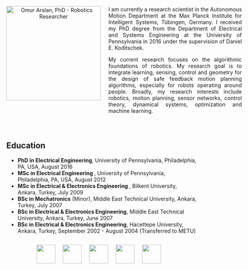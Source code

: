 <div>
<div style="width:250px;float:left;" align="center">
<img src="{{ site.url }}/assets/omurarslan.jpg" alt="Omur Arslan, PhD - Robotics Researcher" title="Omur Arslan, PhD - Robotics Researcher" style="width:250px">
<br>
 <a href="mailto:omur.arslan@tuebingen.mpg.de" style="text-decoration:none;"> <i class="fas fa-envelope" style="font-size:1.5em;color:black;"></i> </a>&nbsp;
 <a href="https://www.researchgate.net/profile/Omur_Arslan" target="_blank" style="text-decoration:none;"><i class="ai ai-researchgate-square big-icon" style="font-size:1.5em;color:black;"></i></a>&nbsp;
 <a href="https://orcid.org/0000-0003-0436-6424" target="_blank" style="text-decoration:none;"><i class="ai ai-orcid big-icon" style="font-size:1.5em;color:black;"></i></a>&nbsp;
 <a href="https://scholar.google.de/citations?user=6W1pEn0AAAAJ&hl=en" target="_blank" style="text-decoration:none;"><i class="ai ai-google-scholar-square big-icon" style="font-size:1.5em;color:black;"></i></a>&nbsp;
 <a href="https://github.com/omurarslan" target="_blank" style="text-decoration:none;"><i class="fab fa-github" style="font-size:1.5em;color:black;"></i></a>&nbsp;
 <a href="https://www.linkedin.com/in/omurarslan" target="_blank" style="text-decoration:none;"><i class="fab fa-linkedin" style="font-size:1.5em;color:black;"></i></a> &nbsp;
 <a href="{{ site.url }}/assets/OmurArslanCV2018.pdf" target="_blank" style="text-decoration:none"><i class="ai ai-cv-square big-icon" style="font-size:1.5em;color:black;"></i></a>
</div> 
 
<div style="width:70%;padding-left:270px;">
<p style="text-align:justify;"> I am currently a research scientist in the Autonomous Motion Department at the Max Planck Institute for Intelligent Systems, Tübingen, Germany. I received my PhD degree from the Department of Electrical and Systems Engineering at the University of Pennsylvania in 2016 under the supervision of Daniel E. Koditschek.
</p>
<p style="text-align:justify;"> My current research focuses on the algorithmic foundations of robotics. My research goal is to integrate learning, sensing, control and geometry for the design of safe feedback motion planning algorithms, especially for robots operating around people. Broadly, my research interests include robotics, motion planning, sensor networks, control theory, dynamical systems, optimization and machine learning.
 </p>
</div>  
</div>

<div style="clear:both;padding-top:2em;">
<h2> Education </h2>
 <ul style="padding-left:30px;">
  <li><strong>PhD in Electrical Engineering</strong>, University of Pennsylvania, Philadelphia, PA, USA, August 2016</li>
  <li><strong>MSc in Electrical Engineering </strong>, University of Pennsylvania, Philadelphia, PA, USA, August 2012</li>
  <li><strong>MSc in Electrical & Electronics Engineering </strong>, Bilkent University, Ankara, Turkey, July 2009</li>
  <li><strong>BSc in Mechatronics</strong> (Minor), Middle East Technical University, Ankara, Turkey, July 2007</li>
  <li><strong>BSc in Electrical & Electronics Engineering</strong>, Middle East Technical University, Ankara, Turkey, June 2007</li>
  <li><strong>BSc in Electrical & Electronics Engineering</strong>, Hacettepe University, Ankara, Turkey, September 2002 - August 2004 (Transferred to METU)</li>
</ul>
 </div>

<div align="center" style="padding-top:1em;padding-bottom:0em;margin-bottom:-0.5em;">
 <img src="{{ site.url }}/assets/hacettepe-logo.png" style="height:50px"> &nbsp; &nbsp;
 <img src="{{ site.url }}/assets/metu-logo.png" style="height:50px"> &nbsp; &nbsp;
 <img src="{{ site.url }}/assets/bilkent-logo.png" style="height:50px"> &nbsp; &nbsp;
 <img src="{{ site.url }}/assets/upenn-logo.png" style="height:50px"> &nbsp; &nbsp;
 <img src="{{ site.url }}/assets/mpi-logo.png" style="height:50px"> &nbsp; &nbsp;
 </div>
